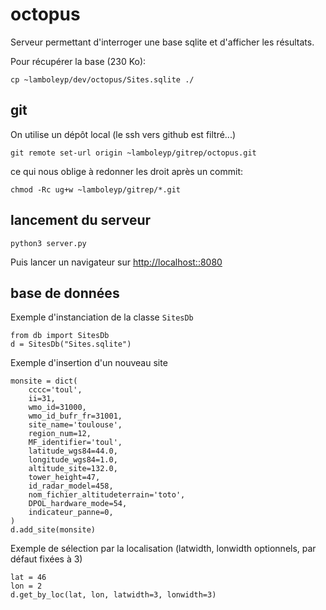 # octopus

Serveur permettant d'interroger une base
sqlite et d'afficher les résultats.

Pour récupérer la base (230 Ko):
```
cp ~lamboleyp/dev/octopus/Sites.sqlite ./
```


## git
On utilise un dépôt local (le ssh vers github est filtré...)
```
git remote set-url origin ~lamboleyp/gitrep/octopus.git
```

ce qui nous oblige à redonner les droit après un commit:
```
chmod -Rc ug+w ~lamboleyp/gitrep/*.git
```


## lancement du serveur
```
python3 server.py
```
Puis lancer un navigateur sur [http://localhost::8080](http://localhost:8080)


## base de données

Exemple d'instanciation de la classe `SitesDb`
```
from db import SitesDb
d = SitesDb("Sites.sqlite")
```

Exemple d'insertion d'un nouveau site
```
monsite = dict(
    cccc='toul',
    ii=31,
    wmo_id=31000,
    wmo_id_bufr_fr=31001,
    site_name='toulouse',
    region_num=12,
    MF_identifier='toul',
    latitude_wgs84=44.0,
    longitude_wgs84=1.0,
    altitude_site=132.0,
    tower_height=47,
    id_radar_model=458,
    nom_fichier_altitudeterrain='toto',
    DPOL_hardware_mode=54,
    indicateur_panne=0,
) 
d.add_site(monsite)
```

Exemple de sélection par la localisation (latwidth, lonwidth optionnels, par défaut fixées à 3)
```
lat = 46
lon = 2
d.get_by_loc(lat, lon, latwidth=3, lonwidth=3)
```
